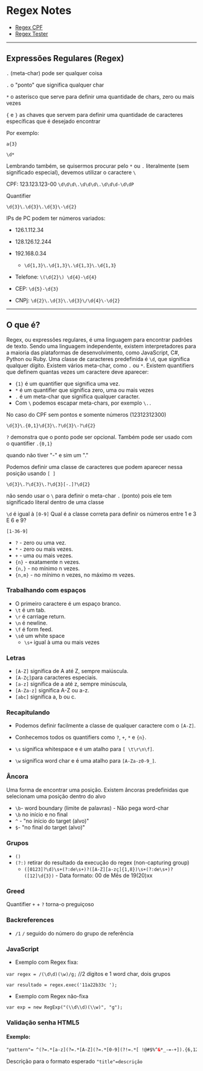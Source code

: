 # Regex Notes

- [Regex CPF](https://github.com/geraldohomero/regex-notes/blob/main/regexCPF.md)
- [Regex Tester](https://github.com/geraldohomero/regex)
***
## Expressões Regulares (Regex)

`.` (meta-char) pode ser qualquer coisa

`.` o "ponto" que significa qualquer char

`*` o asterisco que serve para definir uma quantidade de chars, zero ou mais vezes

`{` e `}` as chaves que servem para definir uma quantidade de caracteres específicas que é desejado encontrar

Por exemplo:

`a{3}`

`\d*`
    
Lembrando também, se quisermos procurar pelo `*` ou `.` literalmente (sem significado especial), devemos utilizar o caractere `\`

CPF: 123.123.123-00
`\d\d\d\.\d\d\d\.\d\d\d-\d\dP`

Quantifier

`\d{3}\.\d{3}\.\d{3}\-\d{2}`

IPs de PC podem ter números variados:

- 126.1.112.34
- 128.126.12.244
- 192.168.0.34

    - `\d{1,3}\.\d{1,3}\.\d{1,3}\.\d{1,3}`

- Telefone: `\(\d{2}\) \d{4}-\d{4}`
- CEP: `\d{5}-\d{3}`
- CNPj: `\d{2}\.\d{3}\.\d{3}\/\d{4}\-\d{2}`
---
## O que é?

Regex, ou expressões regulares, é uma linguagem para encontrar padrões de texto. Sendo uma linguagem independente, existem interpretadores para a maioria das plataformas de desenvolvimento, como JavaScript, C#, Python ou Ruby. 
Uma classe de caracteres predefinida é `\d`, que significa qualquer dígito. Existem vários meta-char, como `.` ou `*`. Existem quantifiers que definem quantas vezes um caractere deve aparecer:
 - `{1}` é um quantifier que significa uma vez.
 - `*` é um quantifier que significa zero, uma ou mais vezes
 - `.` é um meta-char que significa qualquer caracter.
 - Com `\` podemos escapar meta-chars, por exemplo `\..`

No caso do CPF sem pontos e somente números (12312312300)

`\d{3}\.{0,1}\d{3}\.?\d{3}\-?\d{2}`

`?` demonstra que o ponto pode ser opcional. Também pode ser usado com o quantifier `.{0,1}`

quando não tiver "-" e sim um "."

Podemos definir uma classe de caracteres que podem aparecer nessa posição usando `[ ]`

`\d{3}\.?\d{3}\.?\d{3}[-.]?\d{2}`

não sendo usar o `\` para definir o meta-char `.` (ponto) pois ele tem significado literal dentro de uma classe

`\d` é igual à `[0-9]`
Qual é a classe correta para definir os números entre 1 e 3 E 6 e 9?

`[1-36-9]`


- `?` - zero ou uma vez.
- `*` - zero ou mais vezes.
- `+` - uma ou mais vezes.
- `{n}` - exatamente n vezes.
- `{n,}` - no mínimo n vezes.
- `{n,m}` - no mínimo n vezes, no máximo m vezes.

### Trabalhando com espaços

- O primeiro caractere é um espaço branco.
- `\t` é um tab.
- `\r` é carriage return.
- `\n` é newline.
- `\f` é form feed.
- `\s`é um white space
    - `\s+` igual à uma ou mais vezes

### Letras

- `[A-Z]` significa de A até Z, sempre maiúscula.
- `[A-Zç]`para caracteres especiais.
- `[a-z]` significa de a até z, sempre minúscula,
- `[A-Za-z]` significa A-Z ou a-z.
- `[abc]` significa a, b ou c.

### Recapitulando

- Podemos definir facilmente a classe de qualquer caractere com o `[A-Z]`.

- Conhecemos todos os quantifiers como `?`, `+`, `*` e `{n}`.

- `\s` significa whitespace e é um atalho para `[ \t\r\n\f]`.

 - `\w` significa word char e é uma atalho para `[A-Za-z0-9_]`.
 
 ### Âncora
 
 Uma forma de encontrar uma posição. Existem âncoras predefinidas que selecionam uma posição dentro do alvo
 
 - `\b`- word boundary (limite de palavras) - Não pega word-char
 - `\b` no início e no final
 - `^` - "no início do target (alvo)"
 - `$`- "no final do target (alvo)"
 
 
### Grupos

- `()`
- `(?:)` retirar do resultado da execução do regex (non-capturing group)
    - `([0123]?\d)\s+(?:de\s+)?([A-Z][a-zç]{1,8})\s+(?:de\s+)?([12]\d{3})` - Data formato: 00 de Mês de 19(20)xx

### Greed

Quantifier `+` + `?` torna-o preguiçoso

### Backreferences

- `/1`
`/` seguido do número do grupo de referência

### JavaScript

- Exemplo com Regex fixa:

`var regex = /(\d\d)(\w)/g;` //2 dígitos e 1 word char, dois grupos

`var resultado = regex.exec('11a22b33c ');`

- Exemplo com Regex não-fixa

`var exp = new RegExp("(\\d\\d)(\\w)", "g");`

### Validação senha HTML5

#### Exemplo:

```html
"pattern"= ^(?=.*[a-z](?=.*[A-Z](?=.*[0-9](?!=.*[ !@#$%^&*_-=-+]).{6,12}$`
```

Descrição para o formato esperado `"title"=descrição`
